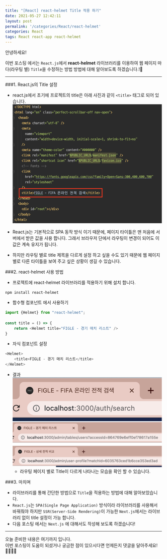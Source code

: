 ```yaml
---
title: "[React] react-helmet Title 적용 하기"
date: 2021-05-27 12:42:11
layout: post
permalink: '/categories/React/react-helmet'
categories: React
tags: React react-app react-helmet
---
```


안녕하세요!

이번 포스팅 에서는 `React.js`에서 **react-helmet** 라이브러리를 이용하여 웹 페이지 마다(라우팅 별) `Title`을 수정하는 방법 방법에 대해 알아보도록 하겠습니다.!🤔

-----
###1. React.js의 Title 설정
- react.js에서 초기에 프로젝트의 title은 아래 사진과 같이 `<title>` 태그로 되어 있습니다.  
![title-html](/assets/images/react/react_title_html.png)
  
- React.js는 기본적으로 SPA 동작 방식 이기 때문에, 페이지 타이틀은 맨 처음에 서버에서 받은 값을 사용 합니다. 그래서 브라우저 단에서 라우팅이 변경이 되어도 이 값은 계속 유지가 됩니다. 
- 하지만 라우팅 별로 title 제목을 다르게 설정 하고 싶을 수도 있기 때문에 웹 페이지 별로 다른 타이틀을 보여 주고 싶은 상황이 생길 수 있습니다.


###2. react-helmet 사용 방법
- 프로젝트에 react-helmet 라이브러리를 적용하기 위해 설치 합니다.
```shell
npm install react-helmet
``` 

- 함수형 컴포넌트 에서 사용하기
```javascript
import {Helmet} from "react-helmet";

const title = () => {
    return <Helmet title="FIGLE - 경기 매치 리스트" />
}
```
- 자식 컴포넌트 설정
```javascript
<Helmet>
    <title>FIGLE - 경기 매치 리스트</title>
</Helmet>
```

- 결과
![title-search](/assets/images/react/react_title_search.png)
![title-list](/assets/images/react/react_title_list.png)
![title-list-matchId](/assets/images/react/react_title_match.png)
  - 라우팅 페이지 별로 Title이 다르게 나타나는 모습을 확인 할 수 있습니다.


###3. 마치며
- 라이브러리를 통해 간단한 방법으로 `Title`을 적용하는 방법에 대해 알아보았습니다. 
- `React.js`는 `SPA(Single Page Application)` 방식이라 라이브러리를 사용해서 바꿔줘야 하지만 `SSR(Server-Side Rendering)`이 가능한 `Next.js`에서는 라이브러리 없이 title 설정이 가능 합니다.
- 다음 포스팅 에서는 `Next.js` 에 대해서도 작성해 보도록 하겠습니다!

-----

오늘 준비한 내용은 여기까지 입니다.  
이번 포스팅이 도움이 되셨거나 궁금한 점이 있으시다면 언제든지 댓글을 달아주세요!🙋🏻‍♀️✨    

